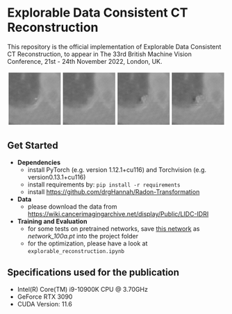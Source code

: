 
# Explorable Data Consistent CT Reconstruction
This repository is the official implementation of Explorable Data Consistent CT Reconstruction, to appear in The 33rd British Machine Vision Conference, 21st - 24th November 2022, London, UK.

![Here comes the image](./reconstructions.png?raw=true "")

## Get Started

- **Dependencies** 
  - install PyTorch (e.g. version 1.12.1+cu116) and Torchvision (e.g. version0.13.1+cu116) 
  - install requirements by: `pip install -r requirements`
  - install https://github.com/drgHannah/Radon-Transformation
- **Data** 
  - please download the data from https://wiki.cancerimagingarchive.net/display/Public/LIDC-IDRI
- **Training and Evaluation** 
	-   for some tests on pretrained networks, save [this network](https://drive.google.com/drive/folders/16pwCuat4tby_O3k2q2JDf79aYd6-cTGb?usp=sharing)  as *network_100a.pt* into the project folder
  - for the optimization, please have a look at  `explorable_reconstruction.ipynb` 


## Specifications used for the publication
- Intel(R) Core(TM) i9-10900K CPU @ 3.70GHz
- GeForce RTX 3090
- CUDA Version: 11.6
